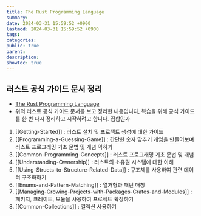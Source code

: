 ```yaml
---
title: The Rust Programming Language
summary: 
date: 2024-03-31 15:59:52 +0900
lastmod: 2024-03-31 15:59:52 +0900
tags: 
categories: 
public: true
parent: 
description: 
showToc: true
---
```



## 러스트 공식 가이드 문서 정리

- [The Rust Programming Language](https://doc.rust-lang.org/book/)
- 위의 러스트 공식 가이드 문서를 보고 정리한 내용입니다, 복습을 위해 공식 가이드를 한 번 다시 정리하고 시작하려고 합니다. ~~집합인가~~


 01. [[Getting-Started]] : 러스트 설치 및 프로젝트 생성에 대한 가이드
 02. [[Programming-a-Guessing-Game]] : 간단한 숫자 맞추기 게임을 만들어보며 러스트 프로그래밍 기초 문법 및 개념 익히기
 03. [[Common-Programming-Concepts]] : 러스트 프로그래밍 기초 문법 및 개념
 04. [[Understanding-Ownership]] : 러스트의 소유권 시스템에 대한 이해
 05. [[Using-Structs-to-Structure-Related-Data]] : 구조체를 사용하여 관련 데이터 구조화하기
 06. [[Enums-and-Pattern-Matching]] : 열거형과 패턴 매칭
 07. [[Managing-Growing-Projects-with-Packages-Crates-and-Modules]] : 패키지, 크레이트, 모듈을 사용하여 프로젝트 확장하기
 08. [[Common-Collections]] : 컬렉션 사용하기




